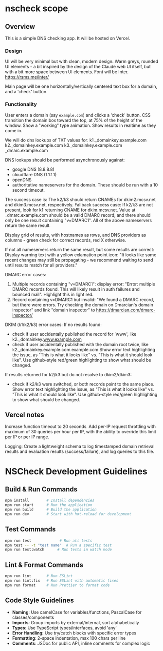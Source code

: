 # nscheck scope

## Overview

This is a simple DNS checking app. It will be hosted on Vercel.

### Design

UI will be very minimal but with clean, modern design.
Warm greys, rounded UI elements - a bit inspired by the design of the Claude web UI itself, but with a bit more space between UI elements.
Font will be Inter. https://rsms.me/inter/

Main page will be one horizontally/vertically centered text box for a domain, and a 'check' button.

### Functionality

User enters a domain (say `example.com`) and clicks a 'check' button.
CSS transition the domain box toward the top, at 75% of the height of the window. Show a "working" type animation. Show results in realtime as they come in.

We will do dns lookups of TXT values for:
k1._domainkey.example.com
k2._domainkey.example.com
k3._domainkey.example.com
_dmarc.example.com

DNS lookups should be performed asynchronously against:
* google DNS (8.8.8.8)
* cloudflare DNS (1.1.1.1)
* openDNS
* authoritative nameservers for the domain.
These should be run with a 10 second timeout.

The success case is:
The k2/k3 should return CNAMEs for dkim2.mcsv.net and dkim3.mcsv.net, respectively.
  Fallback success case: If k2/k3 are not present, look for k1 returning CNAME for dkim.mcsv.net.
Value at _dmarc.example.com should be a valid DMARC record, and there should only be one result containing "v=DMARC1".
All of the above nameservers return the same result.

Display grid of results, with hostnames as rows, and DNS providers as columns - green check for correct records, red X otherwise.

If not all nameservers return the same result, but some results are correct:
Display warning text with a yellow exlamation point icon: "It looks like some recent changes may still be propagating - we recommend waiting to send until results match for all providers."


DMARC error cases:
1. Multiple records containing "v=DMARC1": display error: "Error: multiple DMARC records found. This will likely result in auth failures and bounced mail". Highlight this in light red.
2. Record containing v=DMARC1 but invalid: "We found a DMARC record, but there were errors. Try checking the domain on Dmarcian's domain inspector" and link "domain inspector" to https://dmarcian.com/dmarc-inspector/ 


DKIM (k1/k2/k3) error cases:
If no results found:
* check if user accidentally published the record for 'www', like k2._domainkey.www.example.com
* check if user accidentally published with the domain root twice, like k2._domainkey.example.com.example.com
Show error text highlighting the issue, as "This is what it looks like" vs. "This is what it should look like". Use github-style red/green highlighting to show what should be changed.

If results returned for k2/k3 but do not resolve to dkim2/dkim3:
* check if k2/k3 were switched, or both records point to the same place.
Show error text highlighting the issue, as "This is what it looks like" vs. "This is what it should look like". Use github-style red/green highlighting to show what should be changed.


## Vercel notes
Increase function timeout to 20 seconds.
Add per-IP request throttling with maximum of 30 queries per hour per IP, with the ability to override this limit per IP or per IP range.

Logging:
Create a lightweight schema to log timestamped domain retrieval results and evaluation results (success/failure), and log queries to this file.



# NSCheck Development Guidelines

## Build & Run Commands
```bash
npm install        # Install dependencies
npm run start      # Run the application
npm run build      # Build the application
npm run dev        # Start with hot-reload for development
```

## Test Commands
```bash
npm run test             # Run all tests
npm test -- -t "test name"  # Run a specific test
npm run test:watch      # Run tests in watch mode
```

## Lint & Format Commands
```bash
npm run lint       # Run ESLint
npm run lint:fix   # Run ESLint with automatic fixes
npm run format     # Run Prettier to format code
```

## Code Style Guidelines
- **Naming**: Use camelCase for variables/functions, PascalCase for classes/components
- **Imports**: Group imports by external/internal, sort alphabetically
- **Types**: Use TypeScript types/interfaces, avoid 'any'
- **Error Handling**: Use try/catch blocks with specific error types
- **Formatting**: 2-space indentation, max 100 chars per line
- **Comments**: JSDoc for public API, inline comments for complex logic
